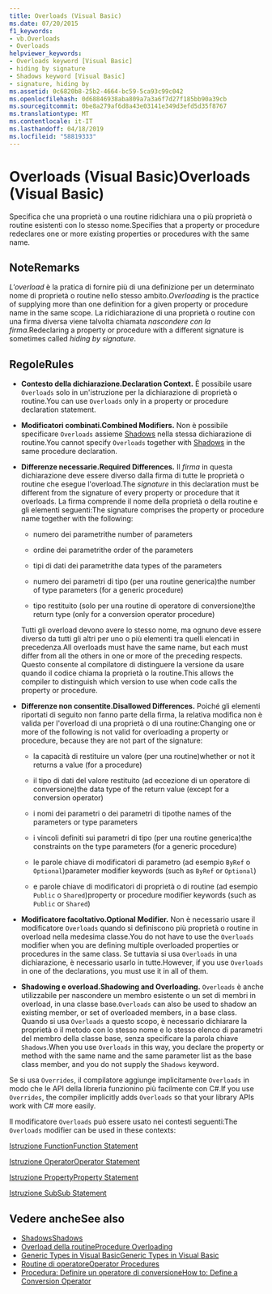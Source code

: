 ```yaml
---
title: Overloads (Visual Basic)
ms.date: 07/20/2015
f1_keywords:
- vb.Overloads
- Overloads
helpviewer_keywords:
- Overloads keyword [Visual Basic]
- hiding by signature
- Shadows keyword [Visual Basic]
- signature, hiding by
ms.assetid: 0c6820b8-25b2-4664-bc59-5ca93c99c042
ms.openlocfilehash: 0d68846938aba809a7a3a6f7d27f185bb90a39cb
ms.sourcegitcommit: 0be8a279af6d8a43e03141e349d3efd5d35f8767
ms.translationtype: MT
ms.contentlocale: it-IT
ms.lasthandoff: 04/18/2019
ms.locfileid: "58819333"
---
```

# <a name="overloads-visual-basic"></a><span data-ttu-id="60dd4-102">Overloads (Visual Basic)</span><span class="sxs-lookup"><span data-stu-id="60dd4-102">Overloads (Visual Basic)</span></span>
<span data-ttu-id="60dd4-103">Specifica che una proprietà o una routine ridichiara una o più proprietà o routine esistenti con lo stesso nome.</span><span class="sxs-lookup"><span data-stu-id="60dd4-103">Specifies that a property or procedure redeclares one or more existing properties or procedures with the same name.</span></span>  
  
## <a name="remarks"></a><span data-ttu-id="60dd4-104">Note</span><span class="sxs-lookup"><span data-stu-id="60dd4-104">Remarks</span></span>  
 <span data-ttu-id="60dd4-105">*L'overload* è la pratica di fornire più di una definizione per un determinato nome di proprietà o routine nello stesso ambito.</span><span class="sxs-lookup"><span data-stu-id="60dd4-105">*Overloading* is the practice of supplying more than one definition for a given property or procedure name in the same scope.</span></span> <span data-ttu-id="60dd4-106">La ridichiarazione di una proprietà o routine con una firma diversa viene talvolta chiamata *nascondere con la firma*.</span><span class="sxs-lookup"><span data-stu-id="60dd4-106">Redeclaring a property or procedure with a different signature is sometimes called *hiding by signature*.</span></span>  
  
## <a name="rules"></a><span data-ttu-id="60dd4-107">Regole</span><span class="sxs-lookup"><span data-stu-id="60dd4-107">Rules</span></span>  
  
-   <span data-ttu-id="60dd4-108">**Contesto della dichiarazione.**</span><span class="sxs-lookup"><span data-stu-id="60dd4-108">**Declaration Context.**</span></span> <span data-ttu-id="60dd4-109">È possibile usare `Overloads` solo in un'istruzione per la dichiarazione di proprietà o routine.</span><span class="sxs-lookup"><span data-stu-id="60dd4-109">You can use `Overloads` only in a property or procedure declaration statement.</span></span>  
  
-   <span data-ttu-id="60dd4-110">**Modificatori combinati.**</span><span class="sxs-lookup"><span data-stu-id="60dd4-110">**Combined Modifiers.**</span></span> <span data-ttu-id="60dd4-111">Non è possibile specificare `Overloads` assieme [Shadows](../../../visual-basic/language-reference/modifiers/shadows.md) nella stessa dichiarazione di routine.</span><span class="sxs-lookup"><span data-stu-id="60dd4-111">You cannot specify `Overloads` together with [Shadows](../../../visual-basic/language-reference/modifiers/shadows.md) in the same procedure declaration.</span></span>  
  
-   <span data-ttu-id="60dd4-112">**Differenze necessarie.**</span><span class="sxs-lookup"><span data-stu-id="60dd4-112">**Required Differences.**</span></span> <span data-ttu-id="60dd4-113">Il *firma* in questa dichiarazione deve essere diverso dalla firma di tutte le proprietà o routine che esegue l'overload.</span><span class="sxs-lookup"><span data-stu-id="60dd4-113">The *signature* in this declaration must be different from the signature of every property or procedure that it overloads.</span></span> <span data-ttu-id="60dd4-114">La firma comprende il nome della proprietà o della routine e gli elementi seguenti:</span><span class="sxs-lookup"><span data-stu-id="60dd4-114">The signature comprises the property or procedure name together with the following:</span></span>  
  
    -   <span data-ttu-id="60dd4-115">numero dei parametri</span><span class="sxs-lookup"><span data-stu-id="60dd4-115">the number of parameters</span></span>  
  
    -   <span data-ttu-id="60dd4-116">ordine dei parametri</span><span class="sxs-lookup"><span data-stu-id="60dd4-116">the order of the parameters</span></span>  
  
    -   <span data-ttu-id="60dd4-117">tipi di dati dei parametri</span><span class="sxs-lookup"><span data-stu-id="60dd4-117">the data types of the parameters</span></span>  
  
    -   <span data-ttu-id="60dd4-118">numero dei parametri di tipo (per una routine generica)</span><span class="sxs-lookup"><span data-stu-id="60dd4-118">the number of type parameters (for a generic procedure)</span></span>  
  
    -   <span data-ttu-id="60dd4-119">tipo restituito (solo per una routine di operatore di conversione)</span><span class="sxs-lookup"><span data-stu-id="60dd4-119">the return type (only for a conversion operator procedure)</span></span>  
  
     <span data-ttu-id="60dd4-120">Tutti gli overload devono avere lo stesso nome, ma ognuno deve essere diverso da tutti gli altri per uno o più elementi tra quelli elencati in precedenza.</span><span class="sxs-lookup"><span data-stu-id="60dd4-120">All overloads must have the same name, but each must differ from all the others in one or more of the preceding respects.</span></span> <span data-ttu-id="60dd4-121">Questo consente al compilatore di distinguere la versione da usare quando il codice chiama la proprietà o la routine.</span><span class="sxs-lookup"><span data-stu-id="60dd4-121">This allows the compiler to distinguish which version to use when code calls the property or procedure.</span></span>  
  
-   <span data-ttu-id="60dd4-122">**Differenze non consentite.**</span><span class="sxs-lookup"><span data-stu-id="60dd4-122">**Disallowed Differences.**</span></span> <span data-ttu-id="60dd4-123">Poiché gli elementi riportati di seguito non fanno parte della firma, la relativa modifica non è valida per l'overload di una proprietà o di una routine:</span><span class="sxs-lookup"><span data-stu-id="60dd4-123">Changing one or more of the following is not valid for overloading a property or procedure, because they are not part of the signature:</span></span>  
  
    -   <span data-ttu-id="60dd4-124">la capacità di restituire un valore (per una routine)</span><span class="sxs-lookup"><span data-stu-id="60dd4-124">whether or not it returns a value (for a procedure)</span></span>  
  
    -   <span data-ttu-id="60dd4-125">il tipo di dati del valore restituito (ad eccezione di un operatore di conversione)</span><span class="sxs-lookup"><span data-stu-id="60dd4-125">the data type of the return value (except for a conversion operator)</span></span>  
  
    -   <span data-ttu-id="60dd4-126">i nomi dei parametri o dei parametri di tipo</span><span class="sxs-lookup"><span data-stu-id="60dd4-126">the names of the parameters or type parameters</span></span>  
  
    -   <span data-ttu-id="60dd4-127">i vincoli definiti sui parametri di tipo (per una routine generica)</span><span class="sxs-lookup"><span data-stu-id="60dd4-127">the constraints on the type parameters (for a generic procedure)</span></span>  
  
    -   <span data-ttu-id="60dd4-128">le parole chiave di modificatori di parametro (ad esempio `ByRef` o `Optional`)</span><span class="sxs-lookup"><span data-stu-id="60dd4-128">parameter modifier keywords (such as `ByRef` or `Optional`)</span></span>  
  
    -   <span data-ttu-id="60dd4-129">e parole chiave di modificatori di proprietà o di routine (ad esempio `Public` o `Shared`)</span><span class="sxs-lookup"><span data-stu-id="60dd4-129">property or procedure modifier keywords (such as `Public` or `Shared`)</span></span>  
  
-   <span data-ttu-id="60dd4-130">**Modificatore facoltativo.**</span><span class="sxs-lookup"><span data-stu-id="60dd4-130">**Optional Modifier.**</span></span> <span data-ttu-id="60dd4-131">Non è necessario usare il modificatore `Overloads` quando si definiscono più proprietà o routine in overload nella medesima classe.</span><span class="sxs-lookup"><span data-stu-id="60dd4-131">You do not have to use the `Overloads` modifier when you are defining multiple overloaded properties or procedures in the same class.</span></span> <span data-ttu-id="60dd4-132">Se tuttavia si usa `Overloads` in una dichiarazione, è necessario usarlo in tutte.</span><span class="sxs-lookup"><span data-stu-id="60dd4-132">However, if you use `Overloads` in one of the declarations, you must use it in all of them.</span></span>  
  
-   <span data-ttu-id="60dd4-133">**Shadowing e overload.**</span><span class="sxs-lookup"><span data-stu-id="60dd4-133">**Shadowing and Overloading.**</span></span> <span data-ttu-id="60dd4-134">`Overloads` è anche utilizzabile per nascondere un membro esistente o un set di membri in overload, in una classe base.</span><span class="sxs-lookup"><span data-stu-id="60dd4-134">`Overloads` can also be used to shadow an existing member, or set of overloaded members, in a base class.</span></span> <span data-ttu-id="60dd4-135">Quando si usa `Overloads` a questo scopo, è necessario dichiarare la proprietà o il metodo con lo stesso nome e lo stesso elenco di parametri del membro della classe base, senza specificare la parola chiave `Shadows`.</span><span class="sxs-lookup"><span data-stu-id="60dd4-135">When you use `Overloads` in this way, you declare the property or method with the same name and the same parameter list as the base class member, and you do not supply the `Shadows` keyword.</span></span>  
  
 <span data-ttu-id="60dd4-136">Se si usa `Overrides`, il compilatore aggiunge implicitamente `Overloads` in modo che le API della libreria funzionino più facilmente con C#.</span><span class="sxs-lookup"><span data-stu-id="60dd4-136">If you use `Overrides`, the compiler implicitly adds `Overloads` so that your library APIs work with C# more easily.</span></span>  
  
 <span data-ttu-id="60dd4-137">Il modificatore `Overloads` può essere usato nei contesti seguenti:</span><span class="sxs-lookup"><span data-stu-id="60dd4-137">The `Overloads` modifier can be used in these contexts:</span></span>  
  
 [<span data-ttu-id="60dd4-138">Istruzione Function</span><span class="sxs-lookup"><span data-stu-id="60dd4-138">Function Statement</span></span>](../../../visual-basic/language-reference/statements/function-statement.md)  
  
 [<span data-ttu-id="60dd4-139">Istruzione Operator</span><span class="sxs-lookup"><span data-stu-id="60dd4-139">Operator Statement</span></span>](../../../visual-basic/language-reference/statements/operator-statement.md)  
  
 [<span data-ttu-id="60dd4-140">Istruzione Property</span><span class="sxs-lookup"><span data-stu-id="60dd4-140">Property Statement</span></span>](../../../visual-basic/language-reference/statements/property-statement.md)  
  
 [<span data-ttu-id="60dd4-141">Istruzione Sub</span><span class="sxs-lookup"><span data-stu-id="60dd4-141">Sub Statement</span></span>](../../../visual-basic/language-reference/statements/sub-statement.md)  
  
## <a name="see-also"></a><span data-ttu-id="60dd4-142">Vedere anche</span><span class="sxs-lookup"><span data-stu-id="60dd4-142">See also</span></span>

- [<span data-ttu-id="60dd4-143">Shadows</span><span class="sxs-lookup"><span data-stu-id="60dd4-143">Shadows</span></span>](../../../visual-basic/language-reference/modifiers/shadows.md)
- [<span data-ttu-id="60dd4-144">Overload della routine</span><span class="sxs-lookup"><span data-stu-id="60dd4-144">Procedure Overloading</span></span>](../../../visual-basic/programming-guide/language-features/procedures/procedure-overloading.md)
- [<span data-ttu-id="60dd4-145">Generic Types in Visual Basic</span><span class="sxs-lookup"><span data-stu-id="60dd4-145">Generic Types in Visual Basic</span></span>](../../../visual-basic/programming-guide/language-features/data-types/generic-types.md)
- [<span data-ttu-id="60dd4-146">Routine di operatore</span><span class="sxs-lookup"><span data-stu-id="60dd4-146">Operator Procedures</span></span>](../../../visual-basic/programming-guide/language-features/procedures/operator-procedures.md)
- [<span data-ttu-id="60dd4-147">Procedura: Definire un operatore di conversione</span><span class="sxs-lookup"><span data-stu-id="60dd4-147">How to: Define a Conversion Operator</span></span>](../../../visual-basic/programming-guide/language-features/procedures/how-to-define-a-conversion-operator.md)
